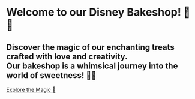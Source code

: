 <h1>Welcome to our Disney Bakeshop! 🍰✨</h1>
        <h2>Discover the magic of our enchanting treats crafted with love and creativity. <br>
             Our bakeshop is a whimsical journey into the world of sweetness! 🍭🌈</h2>
        <a href="http://disney-website.free.nf/" target="_blank">Explore the Magic 🏰</a>
